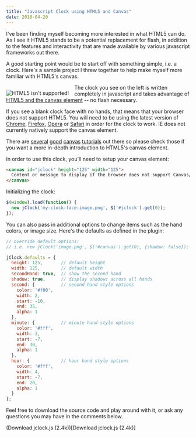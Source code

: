 ```yaml
---
title: "Javascript Clock using HTML5 and Canvas"
date: 2010-04-20
---
```


<script type="text/javascript" src="/projects/jclock/jclock.js"></script><script type="text/javascript">
  $(window).ready(function() {
    new jClock('/projects/jclock/clock.png', $('canvas').get(0));
  });
</script>

<style type="text/css">
  #jclock {
    padding-top: 15px;
    padding-right: 15px;
    float: left;
  }
</style>

I've been finding myself becoming more interested in what HTML5 can do. As I see it HTML5 stands to be a potential replacement for flash, in addition to the features and interactivity that are made available by various javascript frameworks out there.

A good starting point would be to start off with something simple, i.e. a clock. Here's a sample project I threw together to help make myself more familiar with HTML5's canvas.

<div id="jclock">
  <canvas height="125" width="125"><img src="/projects/jclock/clock.png" alt="HTML5 isn't supported!" title="HTML5 isn't supported!"/></canvas>
</div>

The clock you see on the left is written completely in javascript and takes advantage of <a href="http://dev.w3.org/html5/spec/Overview.html#the-canvas-element">HTML5 and the canvas element</a> -- no flash necessary.

If you see a blank clock face with no hands, that means that your browser does not support HTML5. You will need to be using the latest version of <a href="http://www.google.com/chrome">Chrome</a>, <a href="http://getfirefox.com">Firefox</a>, <a href="http://opera.com">Opera</a> or <a href="http://apple.com/safari">Safari</a> in order for the clock to work. IE does not currently natively support the canvas element.

There are <a href="https://developer.mozilla.org/en/Canvas_tutorial">several</a> <a href="http://developer.apple.com/mac/library/documentation/AppleApplications/Conceptual/SafariJSProgTopics/Tasks/Canvas.html">good</a> <a href="http://dev.opera.com/articles/view/html-5-canvas-the-basics/">canvas</a> <a href="http://carsonified.com/blog/dev/html-5-dev/how-to-draw-with-html-5-canvas/">tutorials</a> out there so please check those if you want a more in-depth introduction to HTML5's canvas element.

In order to use this clock, you'll need to setup your canvas element:

```html
<canvas id="jclock" height="125" width="125">
  Content or message to display if the browser does not support Canvas/HTML5.
</canvas>
```

Initializing the clock:

```javascript
$(window).load(function() {
  new jClock('my-clock-face-image.png', $('#jclock').get(0));
});
```

You can also pass in additional options to change items such as the hand colors, or image size. Here's the defaults as defined in the plugin:

```javascript
// override default options:
// i.e. new jClock('image.png', $('#canvas').get(0), {shadow: false});

jClock.defaults = {
  height: 125,       // default height
  width: 125,        // default width
  secondHand: true,  // show the second hand
  shadow: true,      // display shadows across all hands
  second: {          // second hand style options
    color: '#f00',
    width: 2,
    start: -10,
    end: 35,
    alpha: 1
  },
  minute: {          // minute hand style options
    color: '#fff',
    width: 3,
    start: -7,
    end: 30,
    alpha: 1
  },
  hour: {            // hour hand style options
    color: '#fff',
    width: 4,
    start: -7,
    end: 20,
    alpha: 1
  }
};
```

Feel free to download the source code and play around with it, or ask any questions you may have in the comments below.

(Download jclock.js (2.4k))[Download jclock.js (2.4k)]